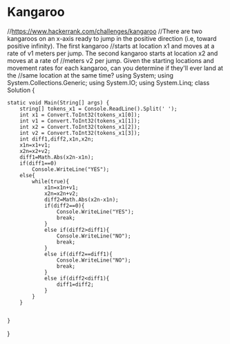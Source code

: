 # Kangaroo
//https://www.hackerrank.com/challenges/kangaroo
//There are two kangaroos on an x-axis ready to jump in the positive direction (i.e, toward positive infinity). The first kangaroo //starts at location x1  and moves at a rate of v1 meters per jump. The second kangaroo starts at location x2 and moves at a rate of  //meters v2 per jump. Given the starting locations and movement rates for each kangaroo, can you determine if they'll ever land at the //same location at the same time?
using System;
using System.Collections.Generic;
using System.IO;
using System.Linq;
class Solution {

    static void Main(String[] args) {
        string[] tokens_x1 = Console.ReadLine().Split(' ');
        int x1 = Convert.ToInt32(tokens_x1[0]);
        int v1 = Convert.ToInt32(tokens_x1[1]);
        int x2 = Convert.ToInt32(tokens_x1[2]);
        int v2 = Convert.ToInt32(tokens_x1[3]);
        int diff1,diff2,x1n,x2n;
        x1n=x1+v1;
        x2n=x2+v2;
        diff1=Math.Abs(x2n-x1n);
        if(diff1==0)
            Console.WriteLine("YES");
        else{
            while(true){
                x1n=x1n+v1;
                x2n=x2n+v2;
                diff2=Math.Abs(x2n-x1n);
                if(diff2==0){
                    Console.WriteLine("YES");
                    break;
                }
                else if(diff2>diff1){
                    Console.WriteLine("NO");
                    break;
                }
                else if(diff2==diff1){
                    Console.WriteLine("NO");
                    break;
                }
                else if(diff2<diff1){
                    diff1=diff2;
                }   
            }
        }
        
        
    }
}

